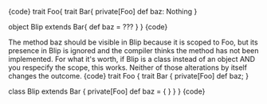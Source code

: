{code}
trait Foo{
  trait Bar{
    private[Foo] def baz: Nothing
  }

  object Blip extends Bar{
    def baz = ???
  }
}
{code}

The method baz should be visible in Blip because it is scoped to Foo, but its presence in Blip is ignored and the compiler thinks the method has not been implemented. 
For what it's worth, if Blip is a class instead of an object AND you respecify the scope, this works.  Neither of those alterations by itself changes the outcome.
{code}
trait Foo {
  trait Bar {
    private[Foo] def baz;
  }

  class Blip extends Bar {
    private[Foo] def baz = { }
  }
}
{code}
